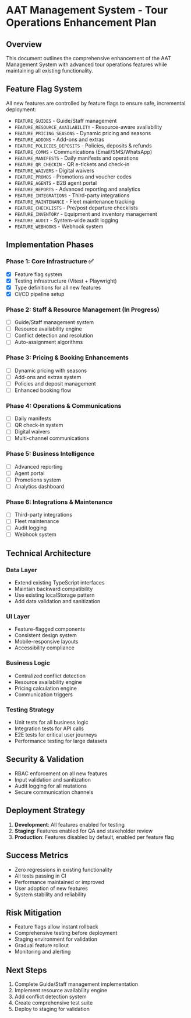 # AAT Management System - Tour Operations Enhancement Plan

## Overview
This document outlines the comprehensive enhancement of the AAT Management System with advanced tour operations features while maintaining all existing functionality.

## Feature Flag System
All new features are controlled by feature flags to ensure safe, incremental deployment:

- `FEATURE_GUIDES` - Guide/Staff management
- `FEATURE_RESOURCE_AVAILABILITY` - Resource-aware availability
- `FEATURE_PRICING_SEASONS` - Dynamic pricing and seasons
- `FEATURE_ADDONS` - Add-ons and extras
- `FEATURE_POLICIES_DEPOSITS` - Policies, deposits & refunds
- `FEATURE_COMMS` - Communications (Email/SMS/WhatsApp)
- `FEATURE_MANIFESTS` - Daily manifests and operations
- `FEATURE_QR_CHECKIN` - QR e-tickets and check-in
- `FEATURE_WAIVERS` - Digital waivers
- `FEATURE_PROMOS` - Promotions and voucher codes
- `FEATURE_AGENTS` - B2B agent portal
- `FEATURE_REPORTS` - Advanced reporting and analytics
- `FEATURE_INTEGRATIONS` - Third-party integrations
- `FEATURE_MAINTENANCE` - Fleet maintenance tracking
- `FEATURE_CHECKLISTS` - Pre/post departure checklists
- `FEATURE_INVENTORY` - Equipment and inventory management
- `FEATURE_AUDIT` - System-wide audit logging
- `FEATURE_WEBHOOKS` - Webhook system

## Implementation Phases

### Phase 1: Core Infrastructure ✅
- [x] Feature flag system
- [x] Testing infrastructure (Vitest + Playwright)
- [x] Type definitions for all new features
- [x] CI/CD pipeline setup

### Phase 2: Staff & Resource Management (In Progress)
- [ ] Guide/Staff management system
- [ ] Resource availability engine
- [ ] Conflict detection and resolution
- [ ] Auto-assignment algorithms

### Phase 3: Pricing & Booking Enhancements
- [ ] Dynamic pricing with seasons
- [ ] Add-ons and extras system
- [ ] Policies and deposit management
- [ ] Enhanced booking flow

### Phase 4: Operations & Communications
- [ ] Daily manifests
- [ ] QR check-in system
- [ ] Digital waivers
- [ ] Multi-channel communications

### Phase 5: Business Intelligence
- [ ] Advanced reporting
- [ ] Agent portal
- [ ] Promotions system
- [ ] Analytics dashboard

### Phase 6: Integrations & Maintenance
- [ ] Third-party integrations
- [ ] Fleet maintenance
- [ ] Audit logging
- [ ] Webhook system

## Technical Architecture

### Data Layer
- Extend existing TypeScript interfaces
- Maintain backward compatibility
- Use existing localStorage pattern
- Add data validation and sanitization

### UI Layer
- Feature-flagged components
- Consistent design system
- Mobile-responsive layouts
- Accessibility compliance

### Business Logic
- Centralized conflict detection
- Resource availability engine
- Pricing calculation engine
- Communication triggers

### Testing Strategy
- Unit tests for all business logic
- Integration tests for API calls
- E2E tests for critical user journeys
- Performance testing for large datasets

## Security & Validation
- RBAC enforcement on all new features
- Input validation and sanitization
- Audit logging for all mutations
- Secure communication channels

## Deployment Strategy
1. **Development**: All features enabled for testing
2. **Staging**: Features enabled for QA and stakeholder review
3. **Production**: Features disabled by default, enabled per feature flag

## Success Metrics
- Zero regressions in existing functionality
- All tests passing in CI
- Performance maintained or improved
- User adoption of new features
- System stability and reliability

## Risk Mitigation
- Feature flags allow instant rollback
- Comprehensive testing before deployment
- Staging environment for validation
- Gradual feature rollout
- Monitoring and alerting

## Next Steps
1. Complete Guide/Staff management implementation
2. Implement resource availability engine
3. Add conflict detection system
4. Create comprehensive test suite
5. Deploy to staging for validation

